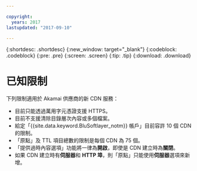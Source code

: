 ```yaml
---

copyright:
  years: 2017
lastupdated: "2017-09-10"

---
```


{:shortdesc: .shortdesc}
{:new_window: target="_blank"}
{:codeblock: .codeblock}
{:pre: .pre}
{:screen: .screen}
{:tip: .tip}
{:download: .download}

# 已知限制

下列限制適用於 Akamai 供應商的新 CDN 服務：
* 目前只能透過萬用字元憑證支援 HTTPS。
* 目前不支援清除目錄層次內容或多個檔案。
* 給定「{{site.data.keyword.BluSoftlayer_notm}} 帳戶」目前容許 10 個 CDN 的限制。
* 「原點」及 TTL 項目總數的限制是每個 CDN 為 75 個。
* 「提供過時內容選項」功能將一律為**開啟**，即使是 CDN 建立時為**關閉**。 
* 如果 CDN 建立時有**伺服器**和 **HTTP 埠**，則「原點」只能使用**伺服器**選項來新增。
